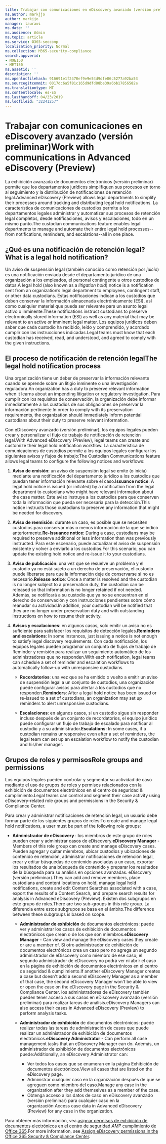 ```yaml
---
title: Trabajar con comunicaciones en eDiscovery avanzado (versión preliminar)
ms.author: markjjo
author: markjjo
manager: laurawi
ms.date: ''
ms.audience: Admin
ms.topic: article
ms.service: O365-seccomp
localization_priority: Normal
ms.collection: M365-security-compliance
search.appverid:
- MOE150
- MET150
ms.assetid: ''
description: ''
ms.openlocfilehash: 916691e1f2470ef9e9e54d9dfe06c5277a92ba53
ms.sourcegitcommit: 0017dc6a5f81c165d9dfd88be39a6bb17856582e
ms.translationtype: MT
ms.contentlocale: es-ES
ms.lasthandoff: 04/23/2019
ms.locfileid: "32241257"
---
```

# <a name="work-with-communications-in-advanced-ediscovery-preview"></a><span data-ttu-id="a9e20-102">Trabajar con comunicaciones en eDiscovery avanzado (versión preliminar)</span><span class="sxs-lookup"><span data-stu-id="a9e20-102">Work with communications in Advanced eDiscovery (Preview)</span></span>

<span data-ttu-id="a9e20-103">La exhibición avanzada de documentos electrónicos (versión preliminar) permite que los departamentos jurídicos simplifiquen sus procesos en torno al seguimiento y la distribución de notificaciones de retención legal.</span><span class="sxs-lookup"><span data-stu-id="a9e20-103">Advanced eDiscovery (Preview) allows legal departments to simplify their processes around tracking and distributing legal hold notifications.</span></span> <span data-ttu-id="a9e20-104">La característica de comunicaciones de custodios permite a los departamentos legales administrar y automatizar sus procesos de retención legal completos, desde notificaciones, avisos y escalaciones, todo en un mismo punto.</span><span class="sxs-lookup"><span data-stu-id="a9e20-104">The custodian communications feature enables legal departments to manage and automate their entire legal hold processes--from notifications, reminders, and escalations--all in one place.</span></span>

## <a name="what-is-a-legal-hold-notification"></a><span data-ttu-id="a9e20-105">¿Qué es una notificación de retención legal?</span><span class="sxs-lookup"><span data-stu-id="a9e20-105">What is a legal hold notification?</span></span>

<span data-ttu-id="a9e20-106">Un aviso de suspensión legal (también conocido como retención por *juicio*) es una notificación enviada desde el departamento jurídico de una organización a los empleados, el personal contingente u otros custodios de datos.</span><span class="sxs-lookup"><span data-stu-id="a9e20-106">A legal hold (also known as a *litigation hold*) notice is a notification sent from an organization’s legal department to employees, contingent staff, or other data custodians.</span></span> <span data-ttu-id="a9e20-107">Estas notificaciones indican a los custodios que deben conservar la información almacenada electrónicamente (ESI), así como cualquier material que pueda ser relevante para un asunto legal activo o inminente.</span><span class="sxs-lookup"><span data-stu-id="a9e20-107">These notifications instruct custodians to preserve electronically stored information (ESI) as well as any material that may be relevant to an active or imminent legal matter.</span></span> <span data-ttu-id="a9e20-108">Los equipos jurídicos deben saber que cada custodio ha recibido, leído y comprendido, y acordado cumplir con las instrucciones indicadas.</span><span class="sxs-lookup"><span data-stu-id="a9e20-108">Legal teams must know that each custodian has received, read, and understood, and agreed to comply with the given instructions.</span></span>

## <a name="the-legal-hold-notification-process"></a><span data-ttu-id="a9e20-109">El proceso de notificación de retención legal</span><span class="sxs-lookup"><span data-stu-id="a9e20-109">The legal hold notification process</span></span>

<span data-ttu-id="a9e20-110">Una organización tiene un deber de preservar la información relevante cuando se aprende sobre un litigio inminente o una investigación reguladora.</span><span class="sxs-lookup"><span data-stu-id="a9e20-110">An organization has a duty to preserve relevant information when it learns about an impending litigation or regulatory investigation.</span></span> <span data-ttu-id="a9e20-111">Para cumplir con los requisitos de conservación, la organización debe informar inmediatamente a los custodios de sus obligaciones de preservar la información pertinente.</span><span class="sxs-lookup"><span data-stu-id="a9e20-111">In order to comply with its preservation requirements, the organization should immediately inform potential custodians about their duty to preserve relevant information.</span></span> 

<span data-ttu-id="a9e20-112">Con eDiscovery avanzado (versión preliminar), los equipos legales pueden crear y personalizar el flujo de trabajo de notificación de retención legal.</span><span class="sxs-lookup"><span data-stu-id="a9e20-112">With Advanced eDiscovery (Preview), legal teams can create and customize their legal hold notification workflow.</span></span> <span data-ttu-id="a9e20-113">La característica de comunicaciones de custodios permite a los equipos legales configurar los siguientes avisos y flujos de trabajo:</span><span class="sxs-lookup"><span data-stu-id="a9e20-113">The Custodian Communications feature allows legal teams to configure the following notices and workflows:</span></span>

1. <span data-ttu-id="a9e20-114">**Aviso de emisión**: un aviso de suspensión legal se emite (o inicia) mediante una notificación del departamento jurídico a los custodios que puedan tener información relevante sobre el caso.</span><span class="sxs-lookup"><span data-stu-id="a9e20-114">**Issuance notice**: A legal hold notice is issued (or initiated) by a notification from the legal department to custodians who might have relevant information about the case matter.</span></span> <span data-ttu-id="a9e20-115">Este aviso instruye a los custodios para que conserven toda la información que pueda ser necesaria para la detección.</span><span class="sxs-lookup"><span data-stu-id="a9e20-115">This notice instructs those custodians to preserve any information that might be needed for discovery.</span></span> 
   
2.  <span data-ttu-id="a9e20-116">**Aviso de reemisión**: durante un caso, es posible que se necesiten custodios para conservar más o menos información de la que se indicó anteriormente.</span><span class="sxs-lookup"><span data-stu-id="a9e20-116">**Re-Issuance notice**: During a case, custodians may be required to preserve additional or less information than was previously instructed.</span></span> <span data-ttu-id="a9e20-117">Para este escenario, puede actualizar el aviso de suspensión existente y volver a enviarlo a los custodios.</span><span class="sxs-lookup"><span data-stu-id="a9e20-117">For this scenario, you can update the existing hold notice and re-issue it to your custodians.</span></span>

3.  <span data-ttu-id="a9e20-118">**Aviso de publicación**: una vez que se resuelve un problema y el custodio ya no está sujeto a un derecho de preservación, el custodio puede liberarse para que la información deje de conservarse si no es necesario.</span><span class="sxs-lookup"><span data-stu-id="a9e20-118">**Release notice**: Once a matter is resolved and the custodian is no longer subject to a preservation duty, the custodian can be released so that information is no longer retained if not needed.</span></span> <span data-ttu-id="a9e20-119">Además, se notificará a su custodio que ya no se encuentran en el derecho de conservación y con instrucciones pendientes sobre cómo reanudar su actividad.</span><span class="sxs-lookup"><span data-stu-id="a9e20-119">In addition, your custodian will be notified that they are no longer under preservation duty and with outstanding instructions on how to resume their activity.</span></span>

4. <span data-ttu-id="a9e20-120">**Avisos y escalaciones**: en algunos casos, solo emitir un aviso no es suficiente para satisfacer los requisitos de detección legales.</span><span class="sxs-lookup"><span data-stu-id="a9e20-120">**Reminders and escalations**: In some instances, just issuing a notice is not enough to satisfy legal discovery requirements.</span></span> <span data-ttu-id="a9e20-121">Con cada notificación, los equipos legales pueden programar un conjunto de flujos de trabajo de Reminder y remisión para realizar un seguimiento automático de los administradores que no responden.</span><span class="sxs-lookup"><span data-stu-id="a9e20-121">With each notification, legal teams can schedule a set of reminder and escalation workflows to automatically follow-up with unresponsive custodians.</span></span>

    - <span data-ttu-id="a9e20-122">**Recordatorios**: una vez que se ha emitido o vuelto a emitir un aviso de suspensión legal a un conjunto de custodios, una organización puede configurar avisos para alertar a los custodios que no responden.</span><span class="sxs-lookup"><span data-stu-id="a9e20-122">**Reminders**:  After a legal hold notice has been issued or re-issued to a set of custodians, an organization may set up reminders to alert unresponsive custodians.</span></span> 

    - <span data-ttu-id="a9e20-123">**Escalaciones**: en algunos casos, si un custodio sigue sin responder incluso después de un conjunto de recordatorios, el equipo jurídico puede configurar un flujo de trabajo de escalado para notificar al custodio y a su administrador.</span><span class="sxs-lookup"><span data-stu-id="a9e20-123">**Escalations**: In some cases, if a custodian remains unresponsive even after a set of reminders, the legal team can set up an escalation workflow to notify the custodian and his/her manager.</span></span>

## <a name="role-groups-and-permissions"></a><span data-ttu-id="a9e20-124">Grupos de roles y permisos</span><span class="sxs-lookup"><span data-stu-id="a9e20-124">Role groups and permissions</span></span> 

<span data-ttu-id="a9e20-125">Los equipos legales pueden controlar y segmentar su actividad de caso mediante el uso de grupos de roles y permisos relacionados con la exhibición de documentos electrónicos en el centro de seguridad & cumplimiento.</span><span class="sxs-lookup"><span data-stu-id="a9e20-125">Legal teams can control and segment their case activity using eDiscovery-related role groups and permissions in the Security & Compliance Center.</span></span> 

<span data-ttu-id="a9e20-126">Para crear y administrar notificaciones de retención legal, un usuario debe formar parte de los siguientes grupos de roles:</span><span class="sxs-lookup"><span data-stu-id="a9e20-126">To create and manage legal hold notifications, a user must be part of the following role groups:</span></span>

- <span data-ttu-id="a9e20-127">**Administrador de eDiscovery** : los miembros de este grupo de roles pueden crear y administrar casos de eDiscovery.</span><span class="sxs-lookup"><span data-stu-id="a9e20-127">**eDiscovery Manager** - Members of this role group can create and manage eDiscovery cases.</span></span> <span data-ttu-id="a9e20-128">Pueden agregar y quitar miembros, ubicar custodios y ubicaciones de contenido en retención, administrar notificaciones de retención legal, crear y editar búsquedas de contenido asociadas a un caso, exportar los resultados de una búsqueda de contenido y preparar los resultados de la búsqueda para su análisis en opciones avanzadas. eDiscovery (versión preliminar).</span><span class="sxs-lookup"><span data-stu-id="a9e20-128">They can add and remove members, place custodians and content locations on hold, manage legal hold notifications, create and edit Content Searches associated with a case, export the results of a Content Search, and prepare search results for analysis in Advanced eDiscovery (Preview).</span></span> <span data-ttu-id="a9e20-129">Existen dos subgrupos en este grupo de roles.</span><span class="sxs-lookup"><span data-stu-id="a9e20-129">There are two sub-groups in this role group.</span></span> <span data-ttu-id="a9e20-130">La diferencia entre estos subgrupos se basa en el ámbito.</span><span class="sxs-lookup"><span data-stu-id="a9e20-130">The difference between these subgroups is based on scope.</span></span>

  - <span data-ttu-id="a9e20-131">**Administrador de exhibición** de documentos electrónicos: puede ver y administrar los casos de exhibición de documentos electrónicos que crean o de los que son miembros.</span><span class="sxs-lookup"><span data-stu-id="a9e20-131">**eDiscovery Manager** - Can view and manage the eDiscovery cases they create or are a member of.</span></span> <span data-ttu-id="a9e20-132">Si otro administrador de exhibición de documentos electrónicos crea un caso pero no agrega un segundo administrador de eDiscovery como miembro de ese caso, el segundo administrador de eDiscovery no podrá ver ni abrir el caso en la página de exhibición de documentos electrónicos en el centro de seguridad & cumplimiento.</span><span class="sxs-lookup"><span data-stu-id="a9e20-132">If another eDiscovery Manager creates a case but doesn't add a second eDiscovery Manager as a member of that case, the second eDiscovery Manager won't be able to view or open the case on the eDiscovery page in the Security & Compliance Center.</span></span> <span data-ttu-id="a9e20-133">los administradores de eDiscovery también pueden tener acceso a sus casos en eDiscovery avanzado (versión preliminar) para realizar tareas de análisis.</span><span class="sxs-lookup"><span data-stu-id="a9e20-133">eDiscovery Managers can also access their cases in Advanced eDiscovery (Preview) to perform analysis tasks.</span></span>

  - <span data-ttu-id="a9e20-134">**Administrador de exhibición** de documentos electrónicos: puede realizar todas las tareas de administración de casos que puede realizar un administrador de exhibición de documentos electrónicos.</span><span class="sxs-lookup"><span data-stu-id="a9e20-134">**eDiscovery Administrator** - Can perform all case management tasks that an eDiscovery Manager can do.</span></span> <span data-ttu-id="a9e20-135">Además, un administrador de exhibición de documentos electrónicos puede:</span><span class="sxs-lookup"><span data-stu-id="a9e20-135">Additionally, an eDiscovery Administrator can:</span></span>
    
    - <span data-ttu-id="a9e20-136">Ver todos los casos que se enumeran en la página Exhibición de documentos electrónicos.</span><span class="sxs-lookup"><span data-stu-id="a9e20-136">View all cases that are listed on the eDiscovery page.</span></span>
    - <span data-ttu-id="a9e20-137">Administrar cualquier caso en la organización después de que se agreguen como miembro del caso.</span><span class="sxs-lookup"><span data-stu-id="a9e20-137">Manage any case in the organization after they add themselves as a member of the case.</span></span>
    - <span data-ttu-id="a9e20-138">Obtenga acceso a los datos de caso en eDiscovery avanzado (versión preliminar) para cualquier caso en la organización.</span><span class="sxs-lookup"><span data-stu-id="a9e20-138">Access case data in Advanced eDiscovery (Preview) for any case in the organization.</span></span>

<span data-ttu-id="a9e20-139">Para obtener más información, vea [asignar permisos de exhibición de documentos electrónicos en el centro de seguridad _AMP_ cumplimiento de Office 365](../assign-ediscovery-permissions.md).</span><span class="sxs-lookup"><span data-stu-id="a9e20-139">For more information, see [Assign eDiscovery permissions in the Office 365 Security & Compliance Center](../assign-ediscovery-permissions.md).</span></span>